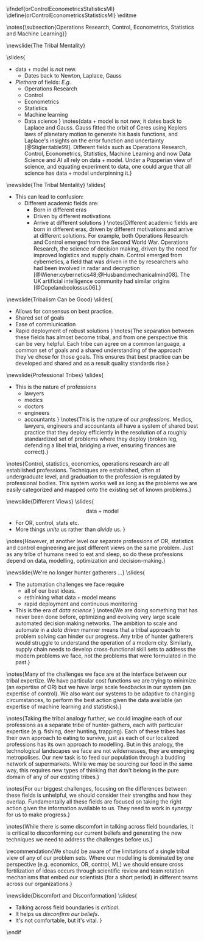 \ifndef{orControlEconometricsStatisticsMl}
\define{orControlEconometricsStatisticsMl}
\editme

\notes{\subsection{Operations Research, Control, Econometrics, Statistics and Machine Learning}}

\newslide{The Tribal Mentality}

\slides{
* $\text{data} + \text{model}$ is *not* new.
    * Dates back to Newton, Laplace, Gauss 
* *Plethora* of fields: *E.g.* 
    * Operations Research
	* Control 
	* Econometrics
	* Statistics
	* Machine learning
	* Data science
}
\notes{$\text{data} + \text{model}$ is not new, it dates back to Laplace and Gauss. Gauss fitted the orbit of Ceres using Keplers laws of planetary motion to generate his basis functions, and Laplace's insights on the error function and uncertainty [@Stigler:table99]. Different fields such as Operations Research, Control, Econometrics, Statistics, Machine Learning and now Data Science and AI all rely on $\text{data} + \text{model}$. Under a Popperian view of science, and equating experiment to data, one could argue that all science has $\text{data} + \text{model}$ underpinning it.}

\newslide{The Tribal Mentality}
\slides{
* This can lead to confusion:
    * Different academic fields are:
	    * Born in different eras
		* Driven by different motivations
		* Arrive at different solutions
}
\notes{Different academic fields are born in different eras, driven by different motivations and arrive at different solutions. For example, both Operations Research and Control emerged from the Second World War. Operations Research, the science of decision making, driven by the need for improved logistics and supply chain. Control emerged from cybernetics, a field that was driven in the by researchers who had been involved in radar and decryption [@Wiener:cybernetics48;@Husband:mechanicalmind08]. The UK artificial intelligence community had similar origins [@Copeland:colossus06].}

\newslide{Tribalism Can be Good}
\slides{
* Allows for consensus on best practice.
* Shared set of goals
* Ease of commiunication
* Rapid deployment of robust solutions 
}
\notes{The separation between these fields has almost become tribal, and from one perspective this can be very helpful. Each tribe can agree on a common language, a common set of goals and a shared understanding of the approach they’ve chose for those goals. This ensures that best practice can be developed and shared and as a result quality standards rise.}

\newslide{Professional Tribes}
\slides{
* This is the nature of professions
    * lawyers
	* medics
	* doctors
	* engineers
	* accountants
}
\notes{This is the nature of our *professions*. Medics, lawyers, engineers and accountants all have a system of shared best practice that they deploy efficiently in the resolution of a roughly standardized set of problems where they deploy (broken leg, defending a libel trial, bridging a river, ensuring finances are correct).}

\notes{Control, statistics, economics, operations research are all established professions. Techniques are established, often at undergraduate level, and graduation to the profession is regulated by professional bodies.  This system works well as long as the problems we are easily categorized and mapped onto the existing set of known problems.}

\newslide{Different Views}
\slides{
$$\text{data} + \text{model}$$

* For OR, control, stats etc.
* More things *unite* us rather than *divide* us.
}

\notes{However, at another level our separate professions of OR, statistics and control engineering are just different views on the same problem. Just as any tribe of humans need to eat and sleep, so do these professions depend on data, modelling, optimization and decision-making.}

\newslide{We're no longer hunter gatherers ...}
\slides{
* The automation challenges we face require 
    * all of our best ideas.
	* rethinking what $\text{data}+\text{model}$ means
	* rapid deployment and continuous monitoring
* This is the era of *data science*
}
\notes{We are doing something that has never been done before, optimizing and evolving very large scale automated decision making networks. The ambition to scale and automate in a *data driven* manner means that a tribal approach to problem solving can hinder our progress. Any tribe of hunter gatherers would struggle to understand the operation of a modern city. Similarly, supply chain needs to develop cross-functional skill sets to address the modern problems we face, not the problems that were formulated in the past.}

\notes{Many of the challenges we face are at the interface between our tribal expertize. We have particular cost functions we are trying to minimize (an expertise of OR) but we have large scale feedbacks in our system (an expertise of control). We also want our systems to be adaptive to changing circumstances, to perform the best action given the data available (an expertise of machine learning and statistics).}

\notes{Taking the tribal analogy further, we could imagine each of our professions as a separate tribe of hunter-gathers, each with particular expertise (e.g. fishing, deer hunting, trapping). Each of these tribes has their own approach to eating to survive, just as each of our localized professions has its own approach to modelling. But in this analogy, the technological landscapes we face are not wildernesses, they are emerging metropolises. Our new task is to feed our population through a budding network of supermarkets. While we may be sourcing our food in the same way, this requires new types of thinking that don't belong in the pure domain of any of our existing tribes.}

\notes{For our biggest challenges, focusing on the differences between these fields is unhelpful, we should consider their strengths and how they overlap. Fundamentally all these fields are focused on taking the right action given the information available to us. They need to work in *synergy* for us to make progress.}

\notes{While there is some discomfort in talking across field boundaries, it is critical to disconforming our current beliefs and generating the new techniques we need to address the challenges before us.}

\recommendation{We should be aware of the limitations of a single tribal view of any of our problem sets. Where our modelling is dominated by one perspective (e.g. economics, OR, control, ML) we should ensure cross fertilization of ideas occurs through scientific review and team rotation mechanisms that embed our scientists (for a short period) in different teams across our organizations.}

\newslide{Discomfort and Disconformation}
\slides{
* Talking across field boundaries is *critical*.
* It helps us *disconfirm our beliefs*.
* It's not comfortable, but it's vital.
}


\endif
